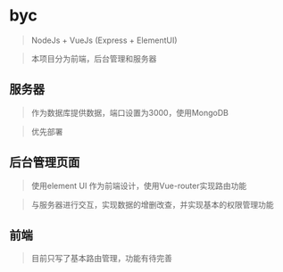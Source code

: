 # byc

> NodeJs + VueJs (Express + ElementUI)

>本项目分为前端，后台管理和服务器

## 服务器

>作为数据库提供数据，端口设置为3000，使用MongoDB

>优先部署

## 后台管理页面

>使用element UI 作为前端设计，使用Vue-router实现路由功能

>与服务器进行交互，实现数据的增删改查，并实现基本的权限管理功能

## 前端

>目前只写了基本路由管理，功能有待完善
